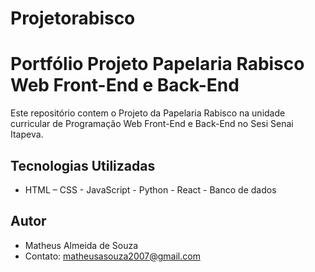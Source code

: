 # Projetorabisco
# Portfólio Projeto Papelaria Rabisco Web Front-End e Back-End
Este repositório contem o Projeto da Papelaria Rabisco na unidade curricular de Programação Web Front-End e Back-End no Sesi Senai Itapeva.
  
## Tecnologias Utilizadas
- HTML – CSS - JavaScript - Python - React - Banco de dados
  
## Autor
- Matheus Almeida de Souza
- Contato: matheusasouza2007@gmail.com

